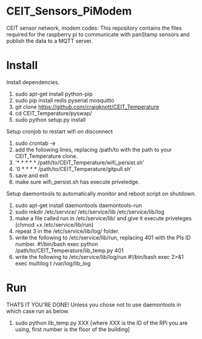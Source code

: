 CEIT_Sensors_PiModem
================

CEIT sensor network, modem codes:
This repository contains the files required for the raspberry pi to communicate with panStamp sensors and publish the data to a MQTT server.

Install
=======
Install dependencies.
 1. sudo apt-get install python-pip
 2. sudo pip install redis pyserial mosquitto
 3. git clone https://github.com/craigknott/CEIT_Temperature
 4. cd CEIT_Temperature/pyswap/
 5. sudo python setup.py install

Setup cronjob to restart wifi on disconnect
 1. sudo crontab -e
 2. add the following lines, replacing /path/to with the path to your CEIT_Temperature clone.
 3. '* * * * * /path/to/CEIT_Temperature/wifi_persist.sh'
 4. '0 * * * * /path/to/CEIT_Temperature/gitpull.sh'
 5. save and exit
 6. make sure wifi_persist.sh has execute priveledge.

Setup daemontools to automatically monitor and reboot script on shutdown.
 1. sudo apt-get install daemontools daemontools-run
 2. sudo mkdir /etc/service/ /etc/service/lib /etc/service/lib/log
 3. make a file called run in /etc/service/lib/ and give it execute priveleges (chmod +x /etc/service/lib/run)
 4. repeat 3 in the /etc/service/lib/log/ folder.
 5. write the following to /etc/service/lib/run, replacing 401 with the PIs ID number.
    #!/bin/bash
    exec python /path/to/CEIT_Temperature/lib_temp.py 401
 6. write the following to /etc/service/lib/log/run
    #!/bin/bash
    exec 2>&1
    exec multilog t /var/log/lib_log

Run
===
THATS IT YOU'RE DONE!
Unless you chose not to use daemontools in which case run as below.
 1. sudo python lib_temp.py XXX [where XXX is the ID of the RPi you are using, first number is the floor of the building]
